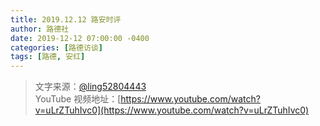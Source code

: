 ```yaml
---
title: 2019.12.12 路安时评
author: 路德社
date: 2019-12-12 07:00:00 -0400
categories: [路德访谈]
tags: [路德, 安红]
---
```


> 文字来源：[@ling52804443](https://twitter.com/ling52804443)  
> YouTube 视频地址：[https://www.youtube.com/watch?v=uLrZTuhIvc0](https://www.youtube.com/watch?v=uLrZTuhIvc0)
